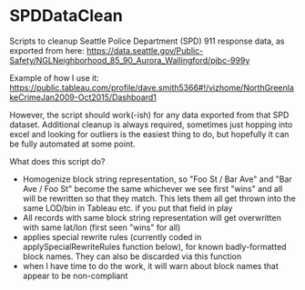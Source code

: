 # SPDDataClean
Scripts to cleanup Seattle Police Department (SPD) 911 response data, as exported from here:
https://data.seattle.gov/Public-Safety/NGLNeighborhood_85_90_Aurora_Wallingford/pjbc-999y

Example of how I use it:
https://public.tableau.com/profile/dave.smith5366#!/vizhome/NorthGreenlakeCrimeJan2009-Oct2015/Dashboard1

However, the script should work(-ish) for any data exported from that SPD dataset.  Additional cleanup is always
required, sometimes just hopping into excel and looking for outliers is the easiest thing to do, but hopefully
it can be fully automated at some point.

What does this script do?
- Homogenize block string representation, so "Foo St / Bar Ave" and "Bar Ave / Foo St" become the same
  whichever we see first "wins" and all will be rewritten so that they match.  This lets them all get thrown
  into the same LOD/bin in Tableau etc. if you put that field in play
- All records with same block string representation will get overwritten with same lat/lon (first seen "wins" for all)
- applies special rewrite rules (currently coded in applySpecialRewriteRules function below), for known badly-formatted
  block names.  They can also be discarded via this function
- when I have time to do the work, it will warn about block names that appear to be non-compliant
